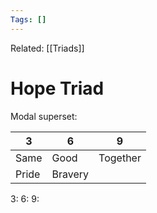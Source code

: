 ```yaml
---
Tags: []
---
```

Related: [[Triads]] 
# Hope Triad
Modal superset:

| 3 | 6 | 9 |
|---|---|---|
| Same | Good | Together
| Pride | Bravery | 

3:
6:
9: